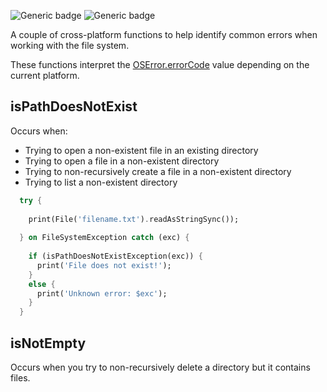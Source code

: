 ![Generic badge](https://img.shields.io/badge/status-draft-red.svg)
![Generic badge](https://img.shields.io/badge/testing_on-Win_|_Mac_|_Linux-blue.svg)


A couple of cross-platform functions to help identify common errors when 
working with the file system.

These functions interpret the 
[OSError.errorCode](https://api.dart.dev/stable/dart-io/OSError/errorCode.html) 
value depending on the current platform.

## isPathDoesNotExist

Occurs when:
- Trying to open a non-existent file in an existing directory
- Trying to open a file in a non-existent directory
- Trying to non-recursively create a file in a non-existent directory
- Trying to list a non-existent directory

``` dart
  try {
    
    print(File('filename.txt').readAsStringSync());
    
  } on FileSystemException catch (exc) {
    
    if (isPathDoesNotExistException(exc)) {
      print('File does not exist!');
    }
    else {
      print('Unknown error: $exc');
    }
  }
```

## isNotEmpty

Occurs when you try to non-recursively delete a directory but it contains files.